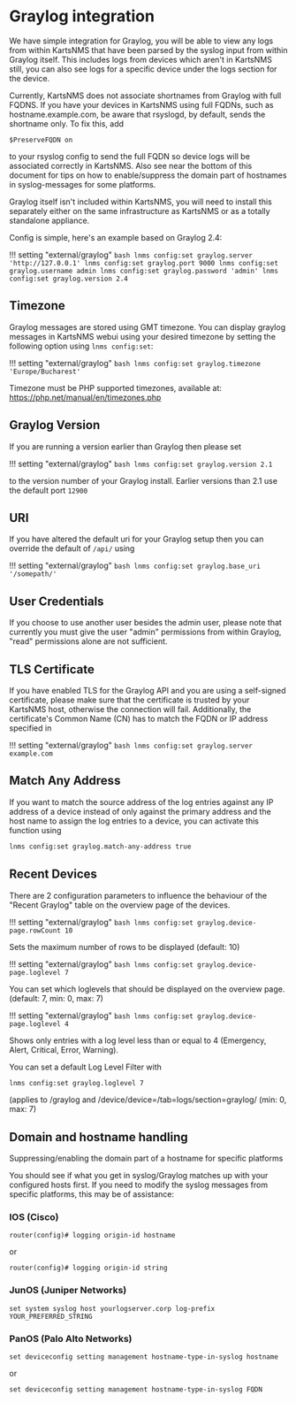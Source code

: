 # Graylog integration

We have simple integration for Graylog, you will be able to view any
logs from within KartsNMS that have been parsed by the syslog input
from within Graylog itself. This includes logs from devices which
aren't in KartsNMS still, you can also see logs for a specific device
under the logs section for the device.

Currently, KartsNMS does not associate shortnames from Graylog with
full FQDNS. If you have your devices in KartsNMS using full FQDNs,
such as hostname.example.com, be aware that rsyslogd, by default,
sends the shortname only. To fix this, add

`$PreserveFQDN on`

to your rsyslog config to send the full FQDN so device logs will be
associated correctly in KartsNMS. Also see near the bottom of this
document for tips on how to enable/suppress the domain part of
hostnames in syslog-messages for some platforms.

Graylog itself isn't included within KartsNMS, you will need to
install this separately either on the same infrastructure as KartsNMS
or as a totally standalone appliance.

Config is simple, here's an example based on Graylog 2.4:

!!! setting "external/graylog"
    ```bash
    lnms config:set graylog.server 'http://127.0.0.1'
    lnms config:set graylog.port 9000
    lnms config:set graylog.username admin
    lnms config:set graylog.password 'admin'
    lnms config:set graylog.version 2.4
    ```

## Timezone
Graylog messages are stored using GMT timezone. You can display
graylog messages in KartsNMS webui using your desired timezone by
setting the following option using `lnms config:set`:

!!! setting "external/graylog"
    ```bash
    lnms config:set graylog.timezone 'Europe/Bucharest'
    ```

Timezone must be PHP supported timezones, available at:
<https://php.net/manual/en/timezones.php>

## Graylog Version
If you are running a version earlier than Graylog then please set

!!! setting "external/graylog"
    ```bash
    lnms config:set graylog.version 2.1
    ```

to the version  number of your Graylog
install. Earlier versions than 2.1 use the default port `12900`

## URI
If you have altered the default uri for your Graylog setup then you
can override the default of `/api/` using

!!! setting "external/graylog"
    ```bash
    lnms config:set graylog.base_uri '/somepath/'
    ```

## User Credentials
If you choose to use another user besides the admin user, please note
that currently you must give the user "admin" permissions from within
Graylog, "read" permissions alone are not sufficient.

## TLS Certificate
If you have enabled TLS for the Graylog API and you are using a
self-signed certificate, please make sure that the certificate is
trusted by your KartsNMS host, otherwise the connection will
fail. Additionally, the certificate's Common Name (CN) has to match
the FQDN or IP address specified in

!!! setting "external/graylog"
    ```bash
    lnms config:set graylog.server example.com
    ```

## Match Any Address
If you want to match the source address of the log entries against any
IP address of a device instead of only against the primary address and
the host name to assign the log entries to a device, you can activate
this function using

```bash
lnms config:set graylog.match-any-address true
```

## Recent Devices
There are 2 configuration parameters to influence the behaviour of the
"Recent Graylog" table on the overview page of the
devices.

!!! setting "external/graylog"
    ```bash
    lnms config:set graylog.device-page.rowCount 10
    ```

Sets the maximum number of rows to be displayed (default: 10)

!!! setting "external/graylog"
    ```bash
    lnms config:set graylog.device-page.loglevel 7
    ```

You can set which loglevels that should be displayed on the overview page. (default: 7, min:
0, max: 7)

!!! setting "external/graylog"
    ```bash
    lnms config:set graylog.device-page.loglevel 4
    ```

Shows only entries with a log level less than or equal to 4 (Emergency,
Alert, Critical, Error, Warning).

You can set a default Log Level Filter with
```bash
lnms config:set graylog.loglevel 7
```
 (applies to  /graylog and /device/device=/tab=logs/section=graylog/ (min: 0, max: 7)

## Domain and hostname handling

Suppressing/enabling the domain part of a hostname for specific platforms

You should see if what you get in syslog/Graylog matches up with your
configured hosts first. If you need to modify the syslog messages from
specific platforms, this may be of assistance:

### IOS (Cisco)

```
router(config)# logging origin-id hostname
```

or

```
router(config)# logging origin-id string
```

### JunOS (Juniper Networks)

```
set system syslog host yourlogserver.corp log-prefix YOUR_PREFERRED_STRING
```

### PanOS (Palo Alto Networks)

```
set deviceconfig setting management hostname-type-in-syslog hostname
```

or

```
set deviceconfig setting management hostname-type-in-syslog FQDN
```


